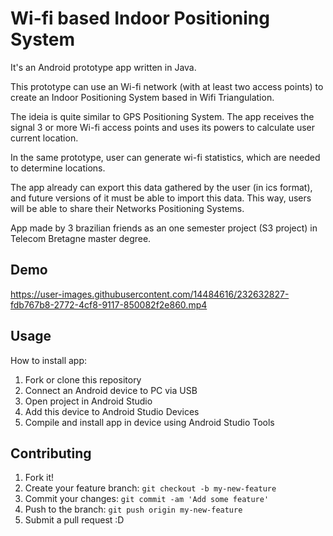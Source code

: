 # Wi-fi based Indoor Positioning System

It's an Android prototype app written in Java.

This prototype can use an Wi-fi network (with at least two access points) to create an Indoor Positioning System based in Wifi Triangulation.

The ideia is quite similar to GPS Positioning System. The app receives the signal 3 or more Wi-fi access points and uses its powers to calculate user current location.

In the same prototype, user can generate wi-fi statistics, which are needed to determine locations.

The app already can export this data gathered by the user (in ics format), and future versions of it must be able to import this data. This way, users will be able to share their Networks Positioning Systems.

App made by 3 brazilian friends as an one semester project (S3 project) in Telecom Bretagne master degree.

## Demo

https://user-images.githubusercontent.com/14484616/232632827-fdb767b8-2772-4cf8-9117-850082f2e860.mp4

## Usage

How to install app:
1. Fork or clone this repository
2. Connect an Android device to PC via USB
3. Open project in Android Studio
4. Add this device to Android Studio Devices
5. Compile and install app in device using Android Studio Tools

## Contributing

1. Fork it!
2. Create your feature branch: `git checkout -b my-new-feature`
3. Commit your changes: `git commit -am 'Add some feature'`
4. Push to the branch: `git push origin my-new-feature`
5. Submit a pull request :D
